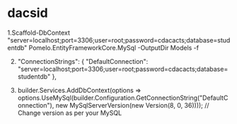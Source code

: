 # dacsid

1.Scaffold-DbContext "server=localhost;port=3306;user=root;password=cdacacts;database=studentdb" Pomelo.EntityFrameworkCore.MySql -OutputDir Models -f

2. "ConnectionStrings": {
   "DefaultConnection": "server=localhost;port=3306;user=root;password=cdacacts;database=studentdb"
    },


3. builder.Services.AddDbContext<StudentDbContext>(options =>
  options.UseMySql(builder.Configuration.GetConnectionString("DefaultConnection"),
  new MySqlServerVersion(new Version(8, 0, 36)))); // Change version as per your MySQL
